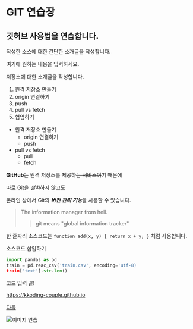 # GIT 연습장
깃허브 사용법을 연습합니다.
---
작성한 소스에 대한 간단한 소개글을 작성합니다.

여기에 원하는 내용을 입력하세요.

저장소에 대한 소개글을 작성합니다.

1. 원격 저장소 만들기
2. origin 연결하기
3. push
4. pull vs fetch
5. 협업하기

- 원격 저장소 만들기
  - origin 연결하기
  - push
- pull vs fetch
  - pull
  - fetch
  
**GitHub**는 원격 저장소를 제공하~~는 서비스이~~기 때문에

따로 Git을 *설치*하지 않고도

온라인 상에서 Git의 ***버전 관리 기능***을 사용할 수 있습니다.

> The information manager from hell.
>> git means "global information tracker"

한 줄짜리 소스코드는 `function add(x, y) { return x + y; }` 처럼 사용합니다.

소스코드 삽입하기

```python
import pandas as pd
train = pd.reac_csv('train.csv', encoding='utf-8)
train['text'].str.len()
```

코드 입력 끝!

<https://kkoding-couple.github.io>

[다음](https://www.daum.net, "검색 사이트")

![이미지 연습](http://kyrieko.dothome.co.kr/images/first.jpg)
